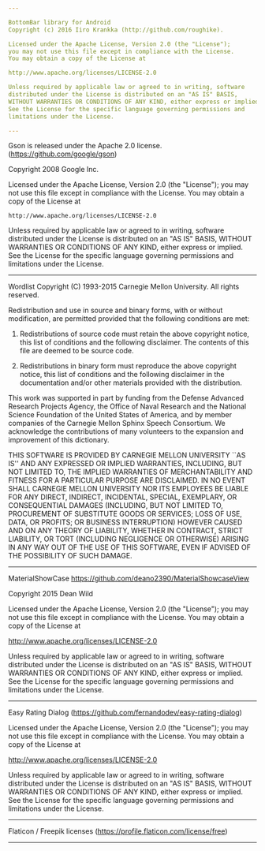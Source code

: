 ```yaml
---

BottomBar library for Android
Copyright (c) 2016 Iiro Krankka (http://github.com/roughike).

Licensed under the Apache License, Version 2.0 (the "License");
you may not use this file except in compliance with the License.
You may obtain a copy of the License at

http://www.apache.org/licenses/LICENSE-2.0

Unless required by applicable law or agreed to in writing, software
distributed under the License is distributed on an "AS IS" BASIS,
WITHOUT WARRANTIES OR CONDITIONS OF ANY KIND, either express or implied.
See the License for the specific language governing permissions and
limitations under the License.

---
```


Gson is released under the Apache 2.0 license. (https://github.com/google/gson)

Copyright 2008 Google Inc.

Licensed under the Apache License, Version 2.0 (the "License");
you may not use this file except in compliance with the License.
You may obtain a copy of the License at

    http://www.apache.org/licenses/LICENSE-2.0

Unless required by applicable law or agreed to in writing, software
distributed under the License is distributed on an "AS IS" BASIS,
WITHOUT WARRANTIES OR CONDITIONS OF ANY KIND, either express or implied.
See the License for the specific language governing permissions and
limitations under the License.

---

Wordlist
Copyright (C) 1993-2015 Carnegie Mellon University. All rights reserved.

Redistribution and use in source and binary forms, with or without
modification, are permitted provided that the following conditions
are met:
 
1. Redistributions of source code must retain the above copyright
    notice, this list of conditions and the following disclaimer.
    The contents of this file are deemed to be source code.

2. Redistributions in binary form must reproduce the above copyright
     notice, this list of conditions and the following disclaimer in
     the documentation and/or other materials provided with the
     distribution.
 
  This work was supported in part by funding from the Defense Advanced
  Research Projects Agency, the Office of Naval Research and the National
  Science Foundation of the United States of America, and by member
  companies of the Carnegie Mellon Sphinx Speech Consortium. We acknowledge
  the contributions of many volunteers to the expansion and improvement of
  this dictionary.
 
  THIS SOFTWARE IS PROVIDED BY CARNEGIE MELLON UNIVERSITY ``AS IS'' AND
  ANY EXPRESSED OR IMPLIED WARRANTIES, INCLUDING, BUT NOT LIMITED TO,
  THE IMPLIED WARRANTIES OF MERCHANTABILITY AND FITNESS FOR A PARTICULAR
  PURPOSE ARE DISCLAIMED.  IN NO EVENT SHALL CARNEGIE MELLON UNIVERSITY
  NOR ITS EMPLOYEES BE LIABLE FOR ANY DIRECT, INDIRECT, INCIDENTAL,
  SPECIAL, EXEMPLARY, OR CONSEQUENTIAL DAMAGES (INCLUDING, BUT NOT
  LIMITED TO, PROCUREMENT OF SUBSTITUTE GOODS OR SERVICES; LOSS OF USE,
  DATA, OR PROFITS; OR BUSINESS INTERRUPTION) HOWEVER CAUSED AND ON ANY
  THEORY OF LIABILITY, WHETHER IN CONTRACT, STRICT LIABILITY, OR TORT
  (INCLUDING NEGLIGENCE OR OTHERWISE) ARISING IN ANY WAY OUT OF THE USE
  OF THIS SOFTWARE, EVEN IF ADVISED OF THE POSSIBILITY OF SUCH DAMAGE.

---

MaterialShowCase https://github.com/deano2390/MaterialShowcaseView

Copyright 2015 Dean Wild

Licensed under the Apache License, Version 2.0 (the "License");
you may not use this file except in compliance with the License.
You may obtain a copy of the License at

   http://www.apache.org/licenses/LICENSE-2.0
   
Unless required by applicable law or agreed to in writing, software
distributed under the License is distributed on an "AS IS" BASIS,
WITHOUT WARRANTIES OR CONDITIONS OF ANY KIND, either express or implied.
See the License for the specific language governing permissions and
limitations under the License.

---

Easy Rating Dialog (https://github.com/fernandodev/easy-rating-dialog)

Licensed under the Apache License, Version 2.0 (the "License"); you may not use this file except in compliance with the License. You may obtain a copy of the License at

http://www.apache.org/licenses/LICENSE-2.0

Unless required by applicable law or agreed to in writing, software distributed under the License is distributed on an "AS IS" BASIS, WITHOUT WARRANTIES OR CONDITIONS OF ANY KIND, either express or implied. See the License for the specific language governing permissions and limitations under the License.

---

Flaticon / Freepik licenses (https://profile.flaticon.com/license/free)

---

